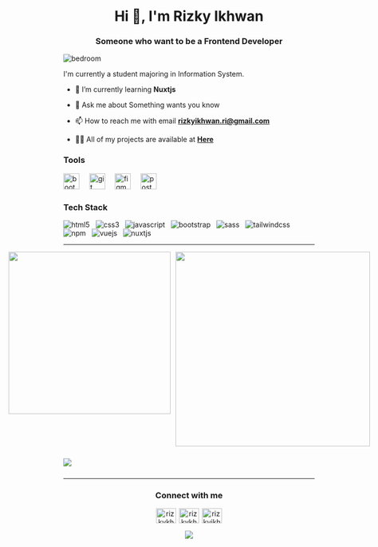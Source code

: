 <h1 align="center">Hi 👋, I'm Rizky Ikhwan</h1>
<h3 align="center">Someone who want to be a Frontend Developer</h3>

![bedroom](https://user-images.githubusercontent.com/79355239/143467976-43e524a2-c3cd-47cb-a3e5-6a8ed0bc4a69.gif)

<p>I'm currently a student majoring in Information System.</p>

- 📖 I’m currently learning **Nuxtjs**

- 💬 Ask me about Something wants you know

- 📫 How to reach me with email **rizkyikhwan.ri@gmail.com**

- 👨‍💻 All of my projects are available at **[Here](https://rizkyikhwan.my.id/work)**

<h3 align="left">Tools</h3>
<span>
<img src="https://user-images.githubusercontent.com/79355239/143455396-08754238-ba05-4388-b372-785bafd7aafd.png" alt="bootstrap" height="32px" />
</span>&nbsp;&nbsp;&nbsp;
<span>
<img src="https://www.vectorlogo.zone/logos/git-scm/git-scm-icon.svg" alt="git" height="32px" />
</span>&nbsp;&nbsp;&nbsp;
<span>
<img src="https://www.vectorlogo.zone/logos/figma/figma-icon.svg" alt="figma" height="32px" />
</span>
<span>&nbsp;&nbsp;&nbsp;
<img src="https://www.vectorlogo.zone/logos/getpostman/getpostman-icon.svg" alt="postman" height="32px" />
</span>

<h3>Tech Stack</h3>

![html5](https://user-images.githubusercontent.com/79355239/151290703-69deb652-edd6-426d-a23f-adc6d4b41fdb.svg)&nbsp;&nbsp;
![css3](https://user-images.githubusercontent.com/79355239/151290701-52f6b597-6639-442c-9b02-98cda610e613.svg)&nbsp;&nbsp;
![javascript](https://user-images.githubusercontent.com/79355239/151290689-1e8de89e-fa0e-4198-ac3c-481f4813895a.svg)&nbsp;&nbsp;
![bootstrap](https://user-images.githubusercontent.com/79355239/151290700-9dea719b-198c-44ca-9057-ed0179897e7c.svg)&nbsp;&nbsp;
![sass](https://user-images.githubusercontent.com/79355239/151290694-057a1bb1-15d8-4987-906e-86f4c73a866d.svg)&nbsp;&nbsp;
![tailwindcss](https://user-images.githubusercontent.com/79355239/151290695-c85258c4-c5e0-4bf0-aac0-fcdaa082ec38.svg)&nbsp;&nbsp;
![npm](https://user-images.githubusercontent.com/79355239/151290690-197d5ed7-a766-4664-a138-062e6ecd56d1.svg)&nbsp;&nbsp;
![vuejs](https://user-images.githubusercontent.com/79355239/151290696-8bb7394d-d320-4c99-abdf-69559daf3508.svg)&nbsp;&nbsp;
![nuxtjs](https://user-images.githubusercontent.com/79355239/151290692-9202dae1-866d-4aad-afd5-524e931007e7.svg)&nbsp;&nbsp;

<hr>

<p style="display: flex; justify-content: center; gap: 10px;">
  <img style="width: 325px" src="https://github-readme-stats.vercel.app/api/top-langs/?username=rizkyikhwan&layout=compact&theme=tokyonight&hide_border=true" />
  <img style="width: 390px" src="https://github-readme-stats.vercel.app/api?username=rizkyikhwan&show_icons=true&theme=tokyonight&hide_border=true" />
</p>

<p>
  <img style="margin: 10px 0;" src="https://github-readme-streak-stats.herokuapp.com/?user=rizkyikhwan&theme=tokyonight&count_private=true&hide_border=true">
</p>

<hr>

<h3 align="center">Connect with me</h3>
<p align="center">
  <a href="https://instagram.com/rizkykhwan_" target="blank" ><img align="center" src="https://raw.githubusercontent.com/rahuldkjain/github-profile-readme-generator/master/src/images/icons/Social/instagram.svg" alt="rizkykhwan_" height="30" width="40" /></a>
  <a href="https://twitter.com/rizkykhwan_" target="blank" style="margin-left: 2px"><img align="center" src="https://raw.githubusercontent.com/rahuldkjain/github-profile-readme-generator/master/src/images/icons/Social/twitter.svg" alt="rizkykhwan_" height="30" width="40" /></a>
  <a href="https://linkedin.com/in/rizkyikhwan" target="blank" style="margin-left: 2px"><img align="center" src="https://raw.githubusercontent.com/rahuldkjain/github-profile-readme-generator/master/src/images/icons/Social/linked-in-alt.svg" alt="rizkyikhwan" height="30" width="40" /></a>
</p>
<p align="center" style="margin-top: 15px;">
  <img src="https://lanyard-profile-readme.vercel.app/api/387982324630945802" />
</p>
